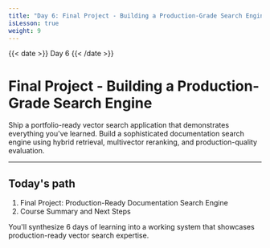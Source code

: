 ```yaml
---
title: "Day 6: Final Project - Building a Production-Grade Search Engine"
isLesson: true
weight: 9
---
```


{{< date >}} Day 6 {{< /date >}}

# Final Project - Building a Production-Grade Search Engine

Ship a portfolio-ready vector search application that demonstrates everything you've learned. Build a sophisticated documentation search engine using hybrid retrieval, multivector reranking, and production-quality evaluation.

---

## Today's path

1. Final Project: Production-Ready Documentation Search Engine
2. Course Summary and Next Steps

You'll synthesize 6 days of learning into a working system that showcases production-ready vector search expertise.

